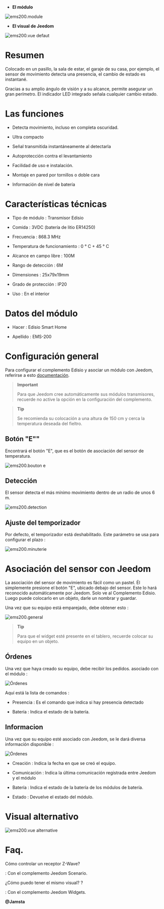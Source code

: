 -   **El módulo**

![ems200.module](images/ems200/ems200.module.jpg)

-   **El visual de Jeedom**

![ems200.vue defaut](images/ems200/ems200.vue-defaut.jpg)

Resumen 
======

Colocado en un pasillo, la sala de estar, el garaje de su casa, por ejemplo,
el sensor de movimiento detecta una presencia, el cambio de estado es
instantané.

Gracias a su amplio ángulo de visión y a su alcance, permite asegurar
un gran perímetro. El indicador LED integrado señala cualquier cambio
estado.

Las funciones 
=========

-   Detecta movimiento, incluso en completa oscuridad.

-   Ultra compacto

-   Señal transmitida instantáneamente al detectarla

-   Autoprotección contra el levantamiento

-   Facilidad de uso e instalación.

-   Montaje en pared por tornillos o doble cara

-   Información de nivel de batería

Características técnicas 
===========================

-   Tipo de módulo : Transmisor Edisio

-   Comida : 3VDC (batería de litio ER14250)

-   Frecuencia : 868.3 MHz

-   Temperatura de funcionamiento : 0 ° C + 45 ° C

-   Alcance en campo libre : 100M

-   Rango de detección : 6M

-   Dimensiones : 25x79x19mm

-   Grado de protección : IP20

-   Uso : En el interior

Datos del módulo 
=================

-   Hacer : Edisio Smart Home

-   Apellido : EMS-200

Configuración general 
======================

Para configurar el complemento Edisio y asociar un módulo con Jeedom,
referirse a esto
[documentación](https://www.jeedom.fr/doc/documentation/plugins/edisio/es_ES/edisio.html).

> **Important**
>
> Para que Jeedom cree automáticamente sus módulos transmisores, recuerde
> no active la opción en la configuración del complemento.

> **Tip**
>
> Se recomienda su colocación a una altura de 150 cm y cerca
> la temperatura deseada del fieltro.

Botón "E"" 
----------

Encontrará el botón "E", que es el botón de asociación del sensor
de temperatura.

![ems200.bouton e](images/ems200/ems200.bouton-e.jpg)

Detección 
---------

El sensor detecta el más mínimo movimiento dentro de un radio de unos 6 m.

![ems200.detection](images/ems200/ems200.detection.jpg)

Ajuste del temporizador 
-----------------------

Por defecto, el temporizador está deshabilitado. Este parámetro se usa para configurar
el plazo :

![ems200.minuterie](images/ems200/ems200.minuterie.jpg)

Asociación del sensor con Jeedom 
===============================

La asociación del sensor de movimiento es fácil como un pastel. Él
simplemente presione el botón "E", ubicado debajo del sensor. Este lo hará
reconocido automáticamente por Jeedom. Solo ve al
Complemento Edisio. Luego puede colocarlo en un objeto, darle un
nombrar y guardar.

Una vez que su equipo está emparejado, debe obtener esto :

![ems200.general](images/ems200/ems200.general.jpg)

> **Tip**
>
> Para que el widget esté presente en el tablero, recuerde colocar
> su equipo en un objeto.

Órdenes 
---------

Una vez que haya creado su equipo, debe recibir los pedidos.
asociado con el módulo :

![Órdenes](images/ems200/ems200.commande.jpg)

Aquí está la lista de comandos :

-   Presencia : Es el comando que indica si hay presencia
    detectado

-   Batería : Indica el estado de la batería.

Informacion 
------------

Una vez que su equipo esté asociado con Jeedom, se le dará diversa información
disponible :

![Órdenes](images/ems200/ems200.informations.jpg)

-   Creación : Indica la fecha en que se creó el equipo.

-   Comunicación : Indica la última comunicación registrada entre
    Jeedom y el módulo

-   Batería : Indica el estado de la batería de los módulos de batería.

-   Estado : Devuelve el estado del módulo.

Visual alternativo 
=================

![ems200.vue alternative](images/ems200/ems200.vue-alternative.jpg)

Faq. 
======

Cómo controlar un receptor Z-Wave?

:   Con el complemento Jeedom Scenario.

¿Cómo puedo tener el mismo visual? ?

:   Con el complemento Jeedom Widgets.

**@Jamsta**
